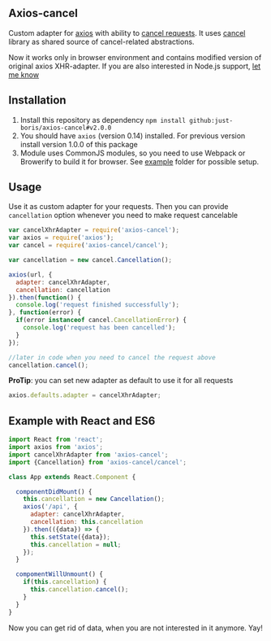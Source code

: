 ## Axios-cancel

Custom adapter for [axios] with ability to [cancel requests](https://github.com/mzabriskie/axios/issues/333).
It uses [cancel] library as shared source of cancel-related abstractions.

Now it works only in browser environment and contains modified version of original axios XHR-adapter. If you are also interested in Node.js support, [let me know](https://github.com/just-boris/axios-cancel/issues/new)

## Installation

1. Install this repository as dependency `npm install github:just-boris/axios-cancel#v2.0.0`
2. You should have `axios` (version 0.14) installed. For previous version install version 1.0.0 of this package
3. Module uses CommonJS modules, so you need to use Webpack or Browerify to build it for browser. See [example](example) folder for possible setup.

## Usage

Use it as custom adapter for your requests. Then you can provide `cancellation` option whenever you need to make request cancelable

```js
var cancelXhrAdapter = require('axios-cancel');
var axios = require('axios');
var cancel = require('axios-cancel/cancel');

var cancellation = new cancel.Cancellation();

axios(url, {
  adapter: cancelXhrAdapter,
  cancellation: cancellation
}).then(function() {
  console.log('request finished successfully');
}, function(error) {
  if(error instanceof cancel.CancellationError) {
    console.log('request has been cancelled');
  }
});

//later in code when you need to cancel the request above
cancellation.cancel();
```

**ProTip**: you can set new adapter as default to use it for all requests

```js
axios.defaults.adapter = cancelXhrAdapter;
```

## Example with React and ES6

```js
import React from 'react';
import axios from 'axios';
import cancelXhrAdapter from 'axios-cancel';
import {Cancellation} from 'axios-cancel/cancel';

class App extends React.Component {

  componentDidMount() {
    this.cancellation = new Cancellation();
    axios('/api', {
      adapter: cancelXhrAdapter,
      cancellation: this.cancellation
    }).then(({data}) => {
      this.setState({data});
      this.cancellation = null;
    });
  }

  compomentWillUnmount() {
    if(this.cancellation) {
      this.cancellation.cancel();
    }
  }
}
```

Now you can get rid of data, when you are not interested in it anymore. Yay!

[axios]: https://github.com/mzabriskie/axios
[cancel]: https://github.com/nickuraltsev/cancel
